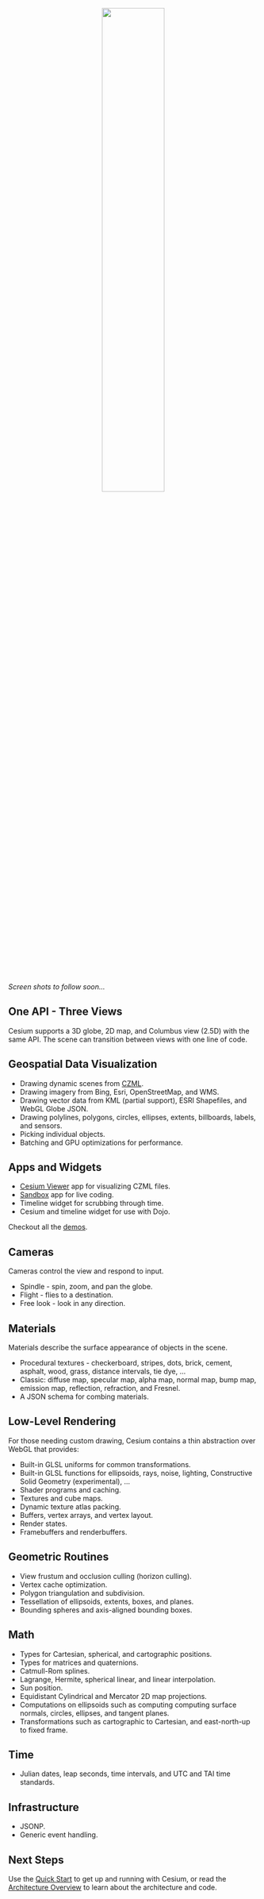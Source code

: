 <p align="center">
<img src="https://github.com/AnalyticalGraphicsInc/cesium/wiki/logos/Cesium_Logo_Color.jpg" width="50%" />
</p>

_Screen shots to follow soon..._

<!--
TODO: Images
TODO: Links
TODO: Animation changes values over time.
-->

## One API - Three Views

Cesium supports a 3D globe, 2D map, and Columbus view (2.5D) with the same API.  The scene can transition between views with one line of code.

## Geospatial Data Visualization

* Drawing dynamic scenes from [CZML](https://github.com/AnalyticalGraphicsInc/cesium/wiki/czml-guide).
* Drawing imagery from Bing, Esri, OpenStreetMap, and WMS.
* Drawing vector data from KML (partial support), ESRI Shapefiles, and WebGL Globe JSON.
* Drawing polylines, polygons, circles, ellipses, extents, billboards, labels, and sensors.
* Picking individual objects.
* Batching and GPU optimizations for performance.

## Apps and Widgets

* [Cesium Viewer](http://cesium.agi.com/CesiumViewer/) app for visualizing CZML files.
* [Sandbox](http://cesium.agi.com/Sandbox/Examples/Sandbox/) app for live coding.
* Timeline widget for scrubbing through time.
* Cesium and timeline widget for use with Dojo.

Checkout all the [demos](http://cesium.agi.com/).

## Cameras

Cameras control the view and respond to input.

* Spindle - spin, zoom, and pan the globe.
* Flight - flies to a destination.
* Free look - look in any direction.

## Materials

Materials describe the surface appearance of objects in the scene.

* Procedural textures - checkerboard, stripes, dots, brick, cement, asphalt, wood, grass, distance intervals, tie dye, ...
* Classic: diffuse map, specular map, alpha map, normal map, bump map, emission map, reflection, refraction, and Fresnel.
* A JSON schema for combing materials.

## Low-Level Rendering

For those needing custom drawing, Cesium contains a thin abstraction over WebGL that provides:

* Built-in GLSL uniforms for common transformations.
* Built-in GLSL functions for ellipsoids, rays, noise, lighting, Constructive Solid Geometry (experimental), ...
* Shader programs and caching.
* Textures and cube maps.
* Dynamic texture atlas packing.
* Buffers, vertex arrays, and vertex layout. 
* Render states.
* Framebuffers and renderbuffers.

## Geometric Routines

* View frustum and occlusion culling (horizon culling).
* Vertex cache optimization.
* Polygon triangulation and subdivision.
* Tessellation of ellipsoids, extents, boxes, and planes.
* Bounding spheres and axis-aligned bounding boxes.

## Math

* Types for Cartesian, spherical, and cartographic positions.
* Types for matrices and quaternions.
* Catmull-Rom splines.
* Lagrange, Hermite, spherical linear, and linear interpolation.
* Sun position.
* Equidistant Cylindrical and Mercator 2D map projections.
* Computations on ellipsoids such as computing computing surface normals, circles, ellipses, and tangent planes.
* Transformations such as cartographic to Cartesian, and east-north-up to fixed frame.

## Time 

* Julian dates, leap seconds, time intervals, and UTC and TAI time standards.

## Infrastructure

* JSONP.
* Generic event handling.

## Next Steps

Use the [Quick Start](https://github.com/AnalyticalGraphicsInc/cesium/wiki/Quick-Start) to get up and running with Cesium, or read the [Architecture Overview](https://github.com/AnalyticalGraphicsInc/cesium/wiki/Architecture) to learn about the architecture and code.